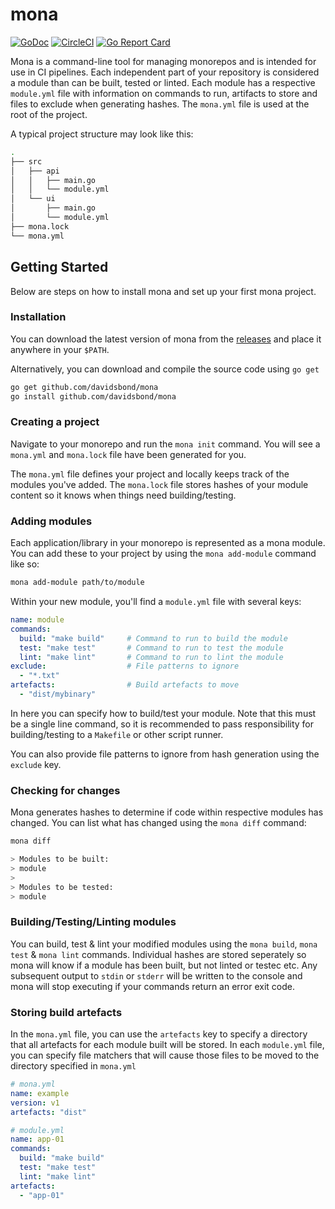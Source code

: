 # mona

[![GoDoc](https://godoc.org/github.com/davidsbond/mona?status.svg)](http://godoc.org/github.com/davidsbond/mona)
[![CircleCI](https://circleci.com/gh/davidsbond/mona/tree/master.svg?style=shield)](https://circleci.com/gh/davidsbond/mona/tree/master)
[![Go Report Card](https://goreportcard.com/badge/github.com/davidsbond/mona)](https://goreportcard.com/report/github.com/davidsbond/mona)

Mona is a command-line tool for managing monorepos and is intended for use in CI pipelines. Each independent part of your repository is considered a module than can be built, tested or linted. Each module has a respective `module.yml` file with information on commands to run, artifacts to store and files to exclude when generating hashes. The `mona.yml` file is used at the root of the project.

A typical project structure may look like this:

```bash
.
├── src
│   ├── api
│   │   ├── main.go
│   │   └── module.yml
│   └── ui
│       ├── main.go
│       └── module.yml
├── mona.lock
└── mona.yml

```

## Getting Started

Below are steps on how to install mona and set up your first mona project.

### Installation

You can download the latest version of mona from the [releases](https://github.com/davidsbond/mona/releases) and place it anywhere
in your `$PATH`.

Alternatively, you can download and compile the source code using `go get`

```bash
go get github.com/davidsbond/mona
go install github.com/davidsbond/mona
```

### Creating a project

Navigate to your monorepo and run the `mona init` command. You will see a `mona.yml` and `mona.lock` file have been generated for you.

The `mona.yml` file defines your project and locally keeps track of the modules you've added. The `mona.lock` file stores hashes of your module content so it knows when things need building/testing.

### Adding modules

Each application/library in your monorepo is represented as a mona module. You can add these to your project by using the `mona add-module` command like so:

```bash
mona add-module path/to/module
```

Within your new module, you'll find a `module.yml` file with several keys:

```yaml
name: module
commands:
  build: "make build"     # Command to run to build the module
  test: "make test"       # Command to run to test the module
  lint: "make lint"       # Command to run to lint the module
exclude:                  # File patterns to ignore
  - "*.txt"
artefacts:                # Build artefacts to move
  - "dist/mybinary"
```

In here you can specify how to build/test your module. Note that this must be a single line command, so it is recommended to pass responsibility for building/testing to a `Makefile` or other script runner.

You can also provide file patterns to ignore from hash generation using the `exclude` key.

### Checking for changes

Mona generates hashes to determine if code within respective modules has changed. You can list what has changed using the `mona diff` command:

```bash
mona diff

> Modules to be built:
> module
>
> Modules to be tested:
> module
```

### Building/Testing/Linting modules

You can build, test & lint your modified modules using the `mona build`, `mona test` & `mona lint` commands. Individual hashes are stored seperately so mona will know if a module has been built, but not linted or testec etc. Any subsequent output to `stdin` or `stderr` will be written to the console and mona will stop executing if your commands return an error exit code.

### Storing build artefacts

In the `mona.yml` file, you can use the `artefacts` key to specify a directory that all artefacts for each module built will be stored. In each `module.yml` file, you can specify file matchers that will cause those files to be moved to the directory specified in `mona.yml`

```yaml
# mona.yml
name: example
version: v1
artefacts: "dist"
```

```yaml
# module.yml
name: app-01
commands:
  build: "make build"
  test: "make test"
  lint: "make lint"
artefacts:
  - "app-01"
```